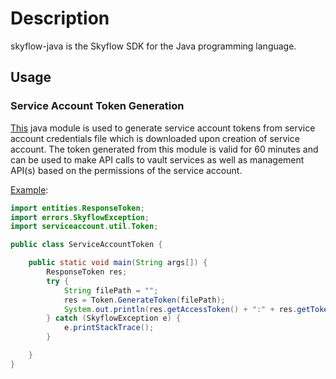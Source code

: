 # Description
skyflow-java is the Skyflow SDK for the Java programming language.

## Usage

### Service Account Token Generation
[This](https://github.com/skyflowapi/skyflow-java/tree/master/src/main/java/serviceaccount) java module is used to generate service account tokens from service account credentials file which is downloaded upon creation of service account. The token generated from this module is valid for 60 minutes and can be used to make API calls to vault services as well as management API(s) based on the permissions of the service account.

[Example](https://github.com/skyflowapi/skyflow-java/blob/master/src/main/java/examples/serviceaccount/token/main/serviceAccountToken.java):

```java
import entities.ResponseToken;
import errors.SkyflowException;
import serviceaccount.util.Token;

public class ServiceAccountToken {

    public static void main(String args[]) {
        ResponseToken res;
        try {
            String filePath = "";
            res = Token.GenerateToken(filePath);
            System.out.println(res.getAccessToken() + ":" + res.getTokenType());
        } catch (SkyflowException e) {
            e.printStackTrace();
        }

    }
}
```